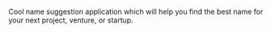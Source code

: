  Cool name suggestion application which will help you find the best name for your next project, venture, or startup. 
